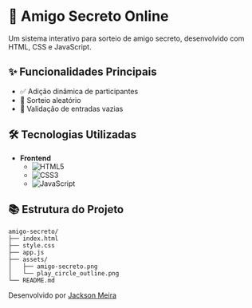 # 🔮 Amigo Secreto Online

Um sistema interativo para sorteio de amigo secreto, desenvolvido com HTML, CSS e JavaScript. 

## ✨ Funcionalidades Principais

- ✅ Adição dinâmica de participantes
- 🎲 Sorteio aleatório 
- 🚫 Validação de entradas vazias


## 🛠 Tecnologias Utilizadas

- **Frontend**
  - ![HTML5](https://img.shields.io/badge/HTML5-E34F26?style=flat&logo=html5&logoColor=white)
  - ![CSS3](https://img.shields.io/badge/CSS3-1572B6?style=flat&logo=css3&logoColor=white)
  - ![JavaScript](https://img.shields.io/badge/JavaScript-F7DF1E?style=flat&logo=javascript&logoColor=black)


## 📚 Estrutura do Projeto

```
amigo-secreto/
├── index.html
├── style.css
├── app.js
├── assets/
│   ├── amigo-secreto.png
│   └── play_circle_outline.png
└── README.md
```

Desenvolvido por [Jackson Meira](https://github.com/jacksonmeira)
